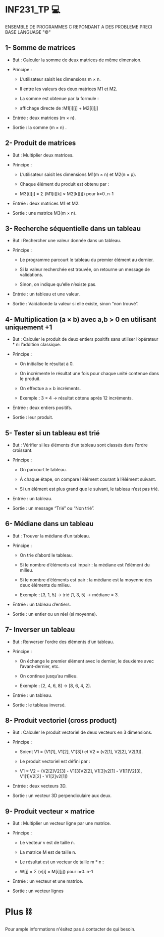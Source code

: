 # INF231_TP 💻
ENSEMBLE DE PROGRAMMES C REPONDANT A DES PROBLEME PRECI
BASE LANGUAGE "©️"

## 1- Somme de matrices

* But : Calculer la somme de deux matrices de même dimension.
* Principe :

  * L’utilisateur saisit les dimensions m × n.

  * Il entre les valeurs des deux matrices M1 et M2.

  * La somme est obtenue par la formule :
  * affichage directe de :M1[i][j] + M2[i][j]
* Entrée : deux matrices (m × n).
* Sortie : la somme (m × n)  .

## 2- Produit de matrices

* But : Multiplier deux matrices.
* Principe :

  * L’utilisateur saisit les dimensions M1(m × n) et M2(n × p).

  * Chaque élément du produit est obtenu par :
  * M3[i][j] = Σ (M1[i][k] × M2[k][j]) pour k=0..n-1
* Entrée : deux matrices M1 et M2.
* Sortie : une matrice M3(m × n).

## 3- Recherche séquentielle dans un tableau

* But : Rechercher une valeur donnée dans un tableau.
* Principe :

  * Le programme parcourt le tableau du premier élément au dernier.

  * Si la valeur recherchée est trouvée, on retourne un message de validations.

  * Sinon, on indique qu’elle n’existe pas.
* Entrée : un tableau et une valeur.
* Sortie : Vaidationde la valeur si elle existe, sinon “non trouvé”.

## 4- Multiplication (a × b) avec a,b > 0 en utilisant uniquement +1

* But : Calculer le produit de deux entiers positifs sans utiliser l’opérateur * ni l’addition classique.
* Principe :

  * On initialise le résultat à 0.

  * On incrémente le résultat une fois pour chaque unité contenue dans le produit.

  * On effectue a × b incréments.
  * Exemple : 3 × 4 → résultat obtenu après 12 incréments.
* Entrée : deux entiers positifs.
* Sortie : leur produit.

## 5- Tester si un tableau est trié

* But : Vérifier si les éléments d’un tableau sont classés dans l’ordre croissant.
* Principe :

  * On parcourt le tableau.

  * À chaque étape, on compare l’élément courant à l’élément suivant.

  * Si un élément est plus grand que le suivant, le tableau n’est pas trié.
* Entrée : un tableau.
* Sortie : un message “Trié” ou “Non trié”.


## 6- Médiane dans un tableau

* But : Trouver la médiane d’un tableau.
* Principe :

  * On trie d’abord le tableau.

  * Si le nombre d’éléments est impair : la médiane est l’élément du milieu.

  * Si le nombre d’éléments est pair : la médiane est la moyenne des deux éléments du milieu.
  * Exemple : [3, 1, 5] → trié [1, 3, 5] → médiane = 3.
* Entrée : un tableau d’entiers.
* Sortie : un entier ou un réel (si moyenne).


## 7- Inverser un tableau

* But : Renverser l’ordre des éléments d’un tableau.
* Principe :

  * On échange le premier élément avec le dernier, le deuxième avec l’avant-dernier, etc.

  * On continue jusqu’au milieu.
  * Exemple : [2, 4, 6, 8] → [8, 6, 4, 2].
* Entrée : un tableau.
* Sortie : le tableau inversé.


## 8- Produit vectoriel (cross product)

* But : Calculer le produit vectoriel de deux vecteurs en 3 dimensions.
* Principe :

  * Soient V1 = (V1[1], V1[2], V1[3]) et V2 = (v2[1], V2[2], V2[3]).

  * Le produit vectoriel est défini par :
  * V1 × V2 = (V2[2]V2[3] - V1[3]V2[2], V1[3]v2[1] - V1[1]V2[3], V1[1]V2[2] - V1[2]v2[1])
* Entrée : deux vecteurs 3D.
* Sortie : un vecteur 3D perpendiculaire aux deux.


## 9- Produit vecteur × matrice

* But : Multiplier un vecteur ligne par une matrice.
* Principe :

  * Le vecteur v est de taille n.

  * La matrice M est de taille n.

  * Le résultat est un vecteur de taille m * n  :
  * W[j] = Σ (v[i] × M[i][j]) pour i=0..n-1
* Entrée : un vecteur et une matrice.
* Sortie : un vecteur lignes

# Plus ⛓️
Pour ample informations n'ésitez pas à contacter de qui besoin.

